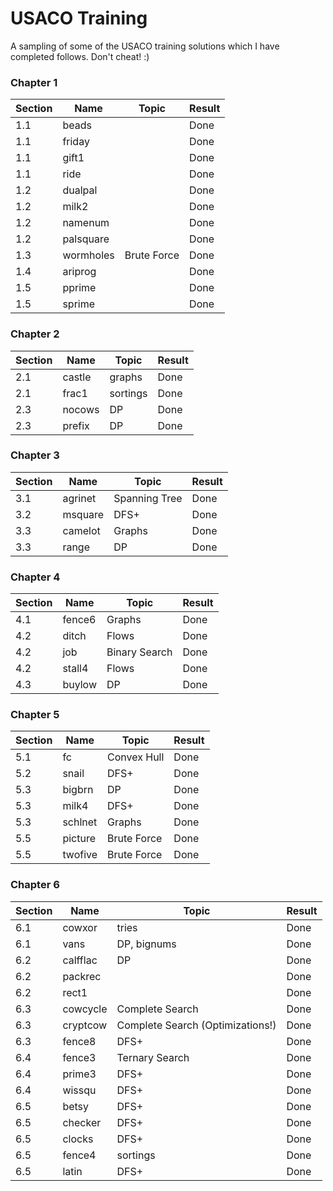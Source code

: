USACO Training
=====

A sampling of some of the USACO training solutions which I have completed follows. Don't cheat! :)

### Chapter 1

| Section         | Name                         | Topic            | Result                 |
| ------------- | ------------------------------------- |---------------| ---------------------- |
| 1.1 | beads | | Done |
| 1.1 | friday | | Done |
| 1.1 | gift1 | | Done |
| 1.1 | ride | | Done |
| 1.2 | dualpal | | Done |
| 1.2 | milk2 | | Done |
| 1.2 | namenum | | Done |
| 1.2 | palsquare | | Done |
| 1.3 | wormholes | Brute Force | Done |
| 1.4 | ariprog | | Done |
| 1.5 | pprime | | Done |
| 1.5 | sprime | | Done |

### Chapter 2

| Section         | Name                         | Topic            | Result                 |
| ------------- | ------------------------------------- |---------------| ---------------------- |
| 2.1 | castle | graphs | Done |
| 2.1 | frac1 | sortings | Done |
| 2.3 | nocows | DP | Done |
| 2.3 | prefix | DP | Done |

### Chapter 3

| Section         | Name                         | Topic            | Result                 |
| ------------- | ------------------------------------- |---------------| ---------------------- |
| 3.1 | agrinet | Spanning Tree | Done |
| 3.2 | msquare | DFS+ | Done |
| 3.3 | camelot | Graphs | Done |
| 3.3 | range | DP | Done |

### Chapter 4

| Section         | Name                         | Topic            | Result                 |
| ------------- | ------------------------------------- |---------------| ---------------------- |
| 4.1 | fence6 | Graphs | Done |
| 4.2 | ditch | Flows | Done |
| 4.2 | job | Binary Search | Done |
| 4.2 | stall4 | Flows | Done |
| 4.3 | buylow | DP | Done |

### Chapter 5

| Section         | Name                         | Topic            | Result                 |
| ------------- | ------------------------------------- |---------------| ---------------------- |
| 5.1 | fc | Convex Hull | Done |
| 5.2 | snail | DFS+ | Done |
| 5.3 | bigbrn | DP | Done |
| 5.3 | milk4 | DFS+ | Done |
| 5.3 | schlnet | Graphs | Done |
| 5.5 | picture | Brute Force | Done |
| 5.5 | twofive | Brute Force | Done |

### Chapter 6

| Section         | Name                         | Topic            | Result                 |
| ------------- | ------------------------------------- |---------------| ---------------------- |
| 6.1 | cowxor | tries | Done |
| 6.1 | vans | DP, bignums | Done |
| 6.2 | calfflac | DP | Done |
| 6.2 | packrec | | Done |
| 6.2 | rect1 | | Done |
| 6.3 | cowcycle | Complete Search | Done |
| 6.3 | cryptcow | Complete Search (Optimizations!) | Done |
| 6.3 | fence8 | DFS+ | Done |
| 6.4 | fence3 | Ternary Search | Done |
| 6.4 | prime3 | DFS+ | Done |
| 6.4 | wissqu | DFS+ | Done |
| 6.5 | betsy | DFS+ | Done |
| 6.5 | checker | DFS+ | Done |
| 6.5 | clocks | DFS+ | Done |
| 6.5 | fence4 | sortings | Done |
| 6.5 | latin | DFS+ | Done |
